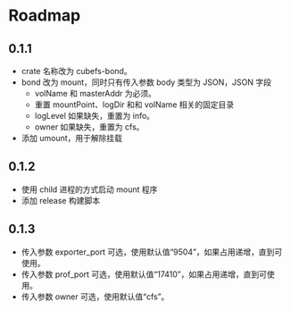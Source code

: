 # Roadmap

## 0.1.1

- crate 名称改为 cubefs-bond。
- bond 改为 mount，同时只有传入参数 body 类型为 JSON，JSON 字段
  - volName 和 masterAddr 为必须。
  - 重置 mountPoint、logDir 和和 volName 相关的固定目录
  - logLevel 如果缺失，重置为 info。
  - owner 如果缺失，重置为 cfs。
- 添加 umount，用于解除挂载

## 0.1.2

- 使用 child 进程的方式启动 mount 程序
- 添加 release 构建脚本

## 0.1.3

- 传入参数 exporter_port 可选，使用默认值“9504”，如果占用递增，直到可使用。
- 传入参数 prof_port 可选，使用默认值“17410”，如果占用递增，直到可使用。
- 传入参数 owner 可选，使用默认值“cfs”。
